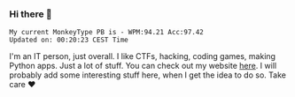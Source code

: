 ### Hi there 👋
<!-- PB START -->
```
My current MonkeyType PB is - WPM:94.21 Acc:97.42
Updated on: 00:20:23 CEST Time
```
<!-- PB END -->
I'm an IT person, just overall. I like CTFs, hacking, coding games, making Python apps. Just a lot of stuff.
You can check out my website [here](https://skill3472.github.io/).
I will probably add some interesting stuff here, when I get the idea to do so. Take care ❤️
